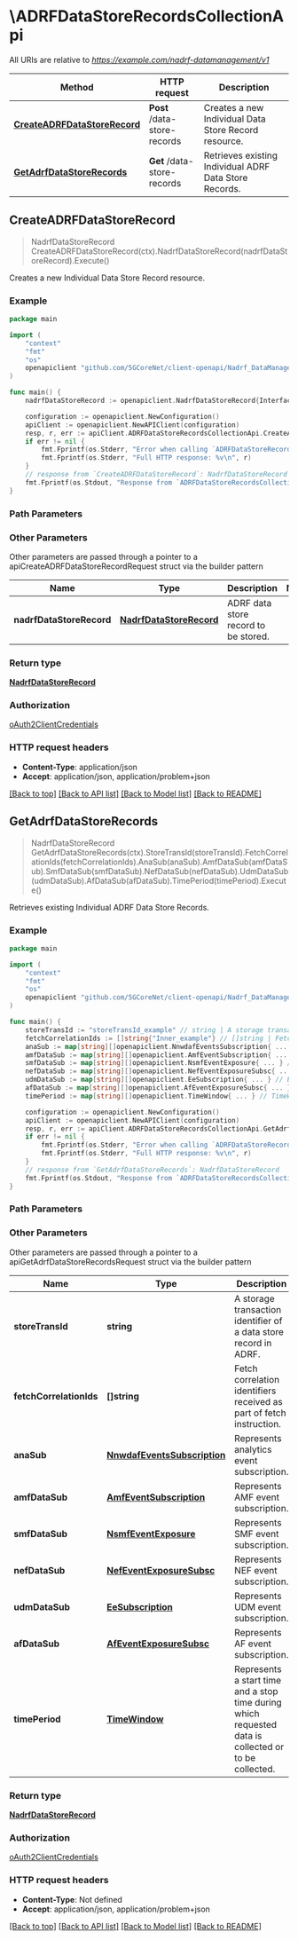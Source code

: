 # \ADRFDataStoreRecordsCollectionApi

All URIs are relative to *https://example.com/nadrf-datamanagement/v1*

Method | HTTP request | Description
------------- | ------------- | -------------
[**CreateADRFDataStoreRecord**](ADRFDataStoreRecordsCollectionApi.md#CreateADRFDataStoreRecord) | **Post** /data-store-records | Creates a new Individual Data Store Record resource.
[**GetAdrfDataStoreRecords**](ADRFDataStoreRecordsCollectionApi.md#GetAdrfDataStoreRecords) | **Get** /data-store-records | Retrieves existing Individual ADRF Data Store Records.



## CreateADRFDataStoreRecord

> NadrfDataStoreRecord CreateADRFDataStoreRecord(ctx).NadrfDataStoreRecord(nadrfDataStoreRecord).Execute()

Creates a new Individual Data Store Record resource.

### Example

```go
package main

import (
    "context"
    "fmt"
    "os"
    openapiclient "github.com/5GCoreNet/client-openapi/Nadrf_DataManagement"
)

func main() {
    nadrfDataStoreRecord := openapiclient.NadrfDataStoreRecord{Interface{}: new(interface{})} // NadrfDataStoreRecord | ADRF data store record to be stored.

    configuration := openapiclient.NewConfiguration()
    apiClient := openapiclient.NewAPIClient(configuration)
    resp, r, err := apiClient.ADRFDataStoreRecordsCollectionApi.CreateADRFDataStoreRecord(context.Background()).NadrfDataStoreRecord(nadrfDataStoreRecord).Execute()
    if err != nil {
        fmt.Fprintf(os.Stderr, "Error when calling `ADRFDataStoreRecordsCollectionApi.CreateADRFDataStoreRecord``: %v\n", err)
        fmt.Fprintf(os.Stderr, "Full HTTP response: %v\n", r)
    }
    // response from `CreateADRFDataStoreRecord`: NadrfDataStoreRecord
    fmt.Fprintf(os.Stdout, "Response from `ADRFDataStoreRecordsCollectionApi.CreateADRFDataStoreRecord`: %v\n", resp)
}
```

### Path Parameters



### Other Parameters

Other parameters are passed through a pointer to a apiCreateADRFDataStoreRecordRequest struct via the builder pattern


Name | Type | Description  | Notes
------------- | ------------- | ------------- | -------------
 **nadrfDataStoreRecord** | [**NadrfDataStoreRecord**](NadrfDataStoreRecord.md) | ADRF data store record to be stored. | 

### Return type

[**NadrfDataStoreRecord**](NadrfDataStoreRecord.md)

### Authorization

[oAuth2ClientCredentials](../README.md#oAuth2ClientCredentials)

### HTTP request headers

- **Content-Type**: application/json
- **Accept**: application/json, application/problem+json

[[Back to top]](#) [[Back to API list]](../README.md#documentation-for-api-endpoints)
[[Back to Model list]](../README.md#documentation-for-models)
[[Back to README]](../README.md)


## GetAdrfDataStoreRecords

> NadrfDataStoreRecord GetAdrfDataStoreRecords(ctx).StoreTransId(storeTransId).FetchCorrelationIds(fetchCorrelationIds).AnaSub(anaSub).AmfDataSub(amfDataSub).SmfDataSub(smfDataSub).NefDataSub(nefDataSub).UdmDataSub(udmDataSub).AfDataSub(afDataSub).TimePeriod(timePeriod).Execute()

Retrieves existing Individual ADRF Data Store Records.

### Example

```go
package main

import (
    "context"
    "fmt"
    "os"
    openapiclient "github.com/5GCoreNet/client-openapi/Nadrf_DataManagement"
)

func main() {
    storeTransId := "storeTransId_example" // string | A storage transaction identifier of a data store record in ADRF. (optional)
    fetchCorrelationIds := []string{"Inner_example"} // []string | Fetch correlation identifiers received as part of fetch instruction. (optional)
    anaSub := map[string][]openapiclient.NnwdafEventsSubscription{ ... } // NnwdafEventsSubscription | Represents analytics event subscription. (optional)
    amfDataSub := map[string][]openapiclient.AmfEventSubscription{ ... } // AmfEventSubscription | Represents AMF event subscription. (optional)
    smfDataSub := map[string][]openapiclient.NsmfEventExposure{ ... } // NsmfEventExposure | Represents SMF event subscription. (optional)
    nefDataSub := map[string][]openapiclient.NefEventExposureSubsc{ ... } // NefEventExposureSubsc | Represents NEF event subscription. (optional)
    udmDataSub := map[string][]openapiclient.EeSubscription{ ... } // EeSubscription | Represents UDM event subscription. (optional)
    afDataSub := map[string][]openapiclient.AfEventExposureSubsc{ ... } // AfEventExposureSubsc | Represents AF event subscription. (optional)
    timePeriod := map[string][]openapiclient.TimeWindow{ ... } // TimeWindow | Represents a start time and a stop time during which requested data is collected  or to be collected.  (optional)

    configuration := openapiclient.NewConfiguration()
    apiClient := openapiclient.NewAPIClient(configuration)
    resp, r, err := apiClient.ADRFDataStoreRecordsCollectionApi.GetAdrfDataStoreRecords(context.Background()).StoreTransId(storeTransId).FetchCorrelationIds(fetchCorrelationIds).AnaSub(anaSub).AmfDataSub(amfDataSub).SmfDataSub(smfDataSub).NefDataSub(nefDataSub).UdmDataSub(udmDataSub).AfDataSub(afDataSub).TimePeriod(timePeriod).Execute()
    if err != nil {
        fmt.Fprintf(os.Stderr, "Error when calling `ADRFDataStoreRecordsCollectionApi.GetAdrfDataStoreRecords``: %v\n", err)
        fmt.Fprintf(os.Stderr, "Full HTTP response: %v\n", r)
    }
    // response from `GetAdrfDataStoreRecords`: NadrfDataStoreRecord
    fmt.Fprintf(os.Stdout, "Response from `ADRFDataStoreRecordsCollectionApi.GetAdrfDataStoreRecords`: %v\n", resp)
}
```

### Path Parameters



### Other Parameters

Other parameters are passed through a pointer to a apiGetAdrfDataStoreRecordsRequest struct via the builder pattern


Name | Type | Description  | Notes
------------- | ------------- | ------------- | -------------
 **storeTransId** | **string** | A storage transaction identifier of a data store record in ADRF. | 
 **fetchCorrelationIds** | **[]string** | Fetch correlation identifiers received as part of fetch instruction. | 
 **anaSub** | [**NnwdafEventsSubscription**](NnwdafEventsSubscription.md) | Represents analytics event subscription. | 
 **amfDataSub** | [**AmfEventSubscription**](AmfEventSubscription.md) | Represents AMF event subscription. | 
 **smfDataSub** | [**NsmfEventExposure**](NsmfEventExposure.md) | Represents SMF event subscription. | 
 **nefDataSub** | [**NefEventExposureSubsc**](NefEventExposureSubsc.md) | Represents NEF event subscription. | 
 **udmDataSub** | [**EeSubscription**](EeSubscription.md) | Represents UDM event subscription. | 
 **afDataSub** | [**AfEventExposureSubsc**](AfEventExposureSubsc.md) | Represents AF event subscription. | 
 **timePeriod** | [**TimeWindow**](TimeWindow.md) | Represents a start time and a stop time during which requested data is collected  or to be collected.  | 

### Return type

[**NadrfDataStoreRecord**](NadrfDataStoreRecord.md)

### Authorization

[oAuth2ClientCredentials](../README.md#oAuth2ClientCredentials)

### HTTP request headers

- **Content-Type**: Not defined
- **Accept**: application/json, application/problem+json

[[Back to top]](#) [[Back to API list]](../README.md#documentation-for-api-endpoints)
[[Back to Model list]](../README.md#documentation-for-models)
[[Back to README]](../README.md)

